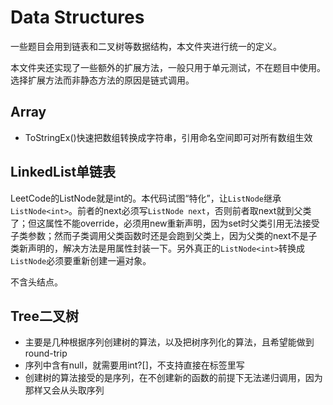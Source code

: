 # Data Structures

一些题目会用到链表和二叉树等数据结构，本文件夹进行统一的定义。

本文件夹还实现了一些额外的扩展方法，一般只用于单元测试，不在题目中使用。选择扩展方法而非静态方法的原因是链式调用。

## Array

* ToStringEx()快速把数组转换成字符串，引用命名空间即可对所有数组生效

## LinkedList单链表

LeetCode的ListNode就是int的。本代码试图“特化”，让`ListNode`继承`ListNode<int>`。前者的next必须写`ListNode next`，否则前者取next就到父类了；但这属性不能override，必须用new重新声明，因为set时父类引用无法接受子类参数；然而子类调用父类函数时还是会跑到父类上，因为父类的next不是子类新声明的，解决方法是用属性封装一下。另外真正的`ListNode<int>`转换成`ListNode`必须要重新创建一遍对象。

不含头结点。

## Tree二叉树

* 主要是几种根据序列创建树的算法，以及把树序列化的算法，且希望能做到round-trip
* 序列中含有null，就需要用int?[]，不支持直接在标签里写
* 创建树的算法接受的是序列，在不创建新的函数的前提下无法递归调用，因为那样又会从头取序列
